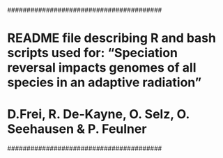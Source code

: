 ########################################
# README file describing R and bash scripts used for: “Speciation reversal impacts genomes of all species in an adaptive radiation”
# D.Frei, R. De-Kayne, O. Selz, O. Seehausen & P. Feulner
########################################
